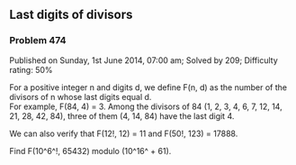 Last digits of divisors
-----------------------

### Problem 474

Published on Sunday, 1st June 2014, 07:00 am; Solved by 209; Difficulty
rating: 50%

For a positive integer n and digits d, we define F(n, d) as the number
of the divisors of n whose last digits equal d.\
 For example, F(84, 4) = 3. Among the divisors of 84 (1, 2, 3, 4, 6, 7,
12, 14, 21, 28, 42, 84), three of them (4, 14, 84) have the last digit
4.

We can also verify that F(12!, 12) = 11 and F(50!, 123) = 17888.

Find F(10^6^!, 65432) modulo (10^16^ + 61).
